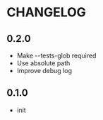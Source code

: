 # CHANGELOG

## 0.2.0

- Make --tests-glob required
- Use absolute path
- Improve debug log

## 0.1.0

- init
